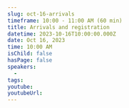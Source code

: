 ```yaml
---
slug: oct-16-arrivals
timeframe: 10:00 - 11:00 AM (60 min)
title: Arrivals and registration
datetime: 2023-10-16T10:00:00.000Z
date: Oct 16, 2023
time: 10:00 AM
isChild: false
hasPage: false
speakers:
  -
tags:
youtube:
youtubeUrl:
---
```


